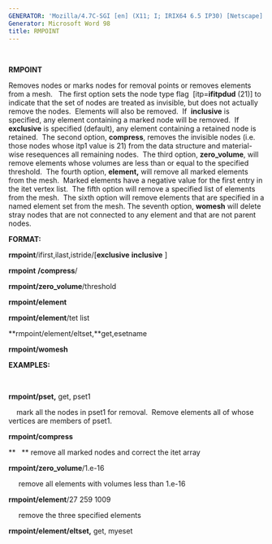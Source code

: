 ```yaml
---
GENERATOR: 'Mozilla/4.7C-SGI [en] (X11; I; IRIX64 6.5 IP30) [Netscape]'
Generator: Microsoft Word 98
title: RMPOINT
---
```


 

 **RMPOINT**

  Removes nodes or marks nodes for removal points or removes elements
  from a mesh.   The first option sets the node type flag 
  [itp=**ifitpdud** (21)] to indicate that the set of nodes are
  treated as invisible, but does not actually remove the nodes. 
  Elements will also be removed.  If  **inclusive** is specified, any
  element containing a marked node will be removed.  If  **exclusive**
  is specified (default), any element containing a retained node is
  retained.  The second option, **compress**, removes the invisible
  nodes (i.e. those nodes whose itp1 value is 21) from the data
  structure and material-wise resequences all remaining nodes.  The
  third option, **zero\_volume**, will remove elements whose volumes
  are less than or equal to the specified threshold.  The fourth
  option, **element,** will remove all marked elements from the mesh. 
  Marked elements have a negative value for the first entry in the
  itet vertex list.  The fifth option will remove a specified list of
  elements from the mesh.  The sixth option will remove elements that
  are specified in a named element set from the mesh. The seventh
  option, **womesh** will delete stray nodes that are not connected to
  any element and that are not parent nodes.

**FORMAT:**

**rmpoint**/ifirst,ilast,istride/[**exclusive** **inclusive** ]

**rmpoint** **/compress**/

**rmpoint/zero\_volume**/threshold

**rmpoint/element**

**rmpoint/element**/tet list

**rmpoint/element/eltset,**get,esetname

**rmpoint/womesh**

**EXAMPLES:**

 

**rmpoint/pset,** get, pset1

    mark all the nodes in pset1 for removal.  Remove elements all of
whose vertices are members of pset1.

**rmpoint/compress**

**   ** remove all marked nodes and correct the itet array

**rmpoint/zero\_volume**/1.e-16

     remove all elements with volumes less than 1.e-16

**rmpoint/element**/27 259 1009

     remove the three specified elements

**rmpoint/element/eltset,** get, myeset
